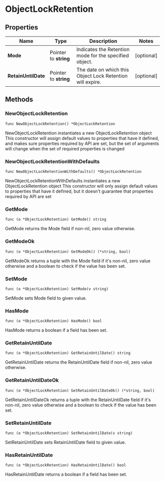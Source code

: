 # ObjectLockRetention

## Properties

|Name | Type | Description | Notes|
|------------ | ------------- | ------------- | -------------|
|**Mode** | Pointer to **string** | Indicates the Retention mode for the specified object. | [optional] |
|**RetainUntilDate** | Pointer to **string** | The date on which this Object Lock Retention will expire. | [optional] |

## Methods

### NewObjectLockRetention

`func NewObjectLockRetention() *ObjectLockRetention`

NewObjectLockRetention instantiates a new ObjectLockRetention object
This constructor will assign default values to properties that have it defined,
and makes sure properties required by API are set, but the set of arguments
will change when the set of required properties is changed

### NewObjectLockRetentionWithDefaults

`func NewObjectLockRetentionWithDefaults() *ObjectLockRetention`

NewObjectLockRetentionWithDefaults instantiates a new ObjectLockRetention object
This constructor will only assign default values to properties that have it defined,
but it doesn't guarantee that properties required by API are set

### GetMode

`func (o *ObjectLockRetention) GetMode() string`

GetMode returns the Mode field if non-nil, zero value otherwise.

### GetModeOk

`func (o *ObjectLockRetention) GetModeOk() (*string, bool)`

GetModeOk returns a tuple with the Mode field if it's non-nil, zero value otherwise
and a boolean to check if the value has been set.

### SetMode

`func (o *ObjectLockRetention) SetMode(v string)`

SetMode sets Mode field to given value.

### HasMode

`func (o *ObjectLockRetention) HasMode() bool`

HasMode returns a boolean if a field has been set.

### GetRetainUntilDate

`func (o *ObjectLockRetention) GetRetainUntilDate() string`

GetRetainUntilDate returns the RetainUntilDate field if non-nil, zero value otherwise.

### GetRetainUntilDateOk

`func (o *ObjectLockRetention) GetRetainUntilDateOk() (*string, bool)`

GetRetainUntilDateOk returns a tuple with the RetainUntilDate field if it's non-nil, zero value otherwise
and a boolean to check if the value has been set.

### SetRetainUntilDate

`func (o *ObjectLockRetention) SetRetainUntilDate(v string)`

SetRetainUntilDate sets RetainUntilDate field to given value.

### HasRetainUntilDate

`func (o *ObjectLockRetention) HasRetainUntilDate() bool`

HasRetainUntilDate returns a boolean if a field has been set.


